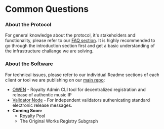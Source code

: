 # Common Questions

### About the Protocol

For general knowledge about the protocol, it's stakeholders and functionality, please refer to our [FAQ section](../1.-introduction/faqs.md). It is highly recommended to go through the introduction section first and get a basic understanding of the infrastructure challange we are solving.

### About the Software

For technical issues, please refer to our individual Readme sections of each client or tool we are publishing on our [main repo](https://github.com/originalworks/protocol-core):&#x20;

* [OWEN](https://github.com/originalworks/protocol-core/tree/master/owen#readme) - Royalty Admin CLI tool for decentralized registration and release of authentic music IP
* [Validator Node](https://github.com/originalworks/protocol-core/tree/master/validator_node#readme) - For independent validators authenicating standard electronic release messages.
* **Coming Soon:**&#x20;
  * Royalty Pool
  * The Original Works Registry Subgraph



